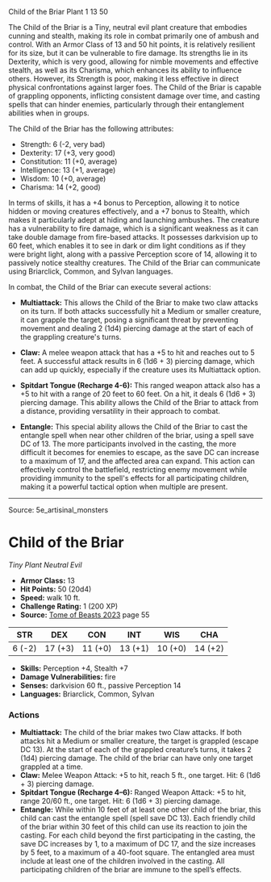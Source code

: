 <MonsterName/>Child of the Briar</MonsterName>
<CreatureType/>Plant</CreatureType>
<CR/>1</CR>
<AC/>13</AC>
<HP/>50</HP>
<summary>The Child of the Briar is a Tiny, neutral evil plant creature that embodies cunning and stealth, making its role in combat primarily one of ambush and control. With an Armor Class of 13 and 50 hit points, it is relatively resilient for its size, but it can be vulnerable to fire damage. Its strengths lie in its Dexterity, which is very good, allowing for nimble movements and effective stealth, as well as its Charisma, which enhances its ability to influence others. However, its Strength is poor, making it less effective in direct physical confrontations against larger foes. The Child of the Briar is capable of grappling opponents, inflicting consistent damage over time, and casting spells that can hinder enemies, particularly through their entanglement abilities when in groups.</summary>

<detail>

The Child of the Briar has the following attributes: 
- Strength: 6 (-2, very bad)
- Dexterity: 17 (+3, very good)
- Constitution: 11 (+0, average)
- Intelligence: 13 (+1, average)
- Wisdom: 10 (+0, average)
- Charisma: 14 (+2, good)

In terms of skills, it has a +4 bonus to Perception, allowing it to notice hidden or moving creatures effectively, and a +7 bonus to Stealth, which makes it particularly adept at hiding and launching ambushes. The creature has a vulnerability to fire damage, which is a significant weakness as it can take double damage from fire-based attacks. It possesses darkvision up to 60 feet, which enables it to see in dark or dim light conditions as if they were bright light, along with a passive Perception score of 14, allowing it to passively notice stealthy creatures. The Child of the Briar can communicate using Briarclick, Common, and Sylvan languages.

In combat, the Child of the Briar can execute several actions:

- **Multiattack:** This allows the Child of the Briar to make two claw attacks on its turn. If both attacks successfully hit a Medium or smaller creature, it can grapple the target, posing a significant threat by preventing movement and dealing 2 (1d4) piercing damage at the start of each of the grappling creature's turns.

- **Claw:** A melee weapon attack that has a +5 to hit and reaches out to 5 feet. A successful attack results in 6 (1d6 + 3) piercing damage, which can add up quickly, especially if the creature uses its Multiattack option.

- **Spitdart Tongue (Recharge 4-6):** This ranged weapon attack also has a +5 to hit with a range of 20 feet to 60 feet. On a hit, it deals 6 (1d6 + 3) piercing damage. This ability allows the Child of the Briar to attack from a distance, providing versatility in their approach to combat.

- **Entangle:** This special ability allows the Child of the Briar to cast the entangle spell when near other children of the briar, using a spell save DC of 13. The more participants involved in the casting, the more difficult it becomes for enemies to escape, as the save DC can increase to a maximum of 17, and the affected area can expand. This action can effectively control the battlefield, restricting enemy movement while providing immunity to the spell's effects for all participating children, making it a powerful tactical option when multiple are present.</detail>



---

Source: 5e_artisinal_monsters

# Child of the Briar

*Tiny* *Plant* *Neutral Evil*

- **Armor Class:** 13
- **Hit Points:** 50 (20d4)
- **Speed:** walk 10 ft.
- **Challenge Rating:** 1 (200 XP)
- **Source:** [Tome of Beasts 2023](https://koboldpress.com/kpstore/product/tome-of-beasts-1-2023-edition/) page 55

| STR | DEX | CON | INT | WIS | CHA |
| --- | --- | --- | --- | --- | --- |
| 6 (-2) | 17 (+3) | 11 (+0) | 13 (+1) | 10 (+0) | 14 (+2) |

- **Skills:** Perception +4, Stealth +7
- **Damage Vulnerabilities:** fire
- **Senses:** darkvision 60 ft., passive Perception 14
- **Languages:** Briarclick, Common, Sylvan

### Actions

- **Multiattack:** The child of the briar makes two Claw attacks. If both attacks hit a Medium or smaller creature, the target is grappled (escape DC 13). At the start of each of the grappled creature’s turns, it takes 2 (1d4) piercing damage. The child of the briar can have only one target grappled at a time.
- **Claw:** Melee Weapon Attack: +5 to hit, reach 5 ft., one target. Hit: 6 (1d6 + 3) piercing damage.
- **Spitdart Tongue (Recharge 4–6):** Ranged Weapon Attack: +5 to hit, range 20/60 ft., one target. Hit: 6 (1d6 + 3) piercing damage.
- **Entangle:** While within 10 feet of at least one other child of the briar, this child can cast the entangle spell (spell save DC 13). Each friendly child of the briar within 30 feet of this child can use its reaction to join the casting. For each child beyond the first participating in the casting, the save DC increases by 1, to a maximum of DC 17, and the size increases by 5 feet, to a maximum of a 40-foot square. The entangled area must include at least one of the children involved in the casting. All participating children of the briar are immune to the spell’s effects.


